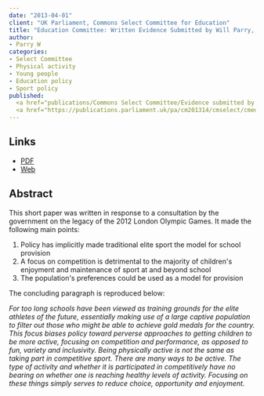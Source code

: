 ```yaml
---
date: "2013-04-01"
client: "UK Parliament, Commons Select Committee for Education"
title: "Education Committee: Written Evidence Submitted by Will Parry, Department of Quantitative Social Science, Institute of Education"
author:
- Parry W
categories:
- Select Committee
- Physical activity
- Young people
- Education policy
- Sport policy
published:
  <a href="publications/Commons Select Committee/Evidence submitted by Will Parry.pdf" target="_blank">PDF</a></br>
  <a href="https://publications.parliament.uk/pa/cm201314/cmselect/cmeduc/164/164vw21.htm" target="_blank">Web</a>
---
```


## Links

* <a href="publications/Commons Select Committee/Evidence submitted by Will Parry.pdf" target="_blank">PDF</a></br>
* <a href="https://publications.parliament.uk/pa/cm201314/cmselect/cmeduc/164/164vw21.htm" target="_blank">Web</a>

## Abstract

This short paper was written in response to a consultation by the government on the legacy of the 2012 London Olympic Games. It made the following main points:

1. Policy has implicitly made traditional elite sport the model for school provision
2. A focus on competition is detrimental to the majority of children's enjoyment and maintenance of sport at and beyond school
3. The population's preferences could be used as a model for provision

The concluding paragraph is reproduced below:

*For too long schools have been viewed as training grounds for the elite athletes of the future, essentially making use of a large captive population to filter out those who might be able to achieve gold medals for the country. This focus biases policy toward perverse approaches to getting children to be more active, focusing on competition and performance, as opposed to fun, variety and inclusivity. Being physically active is not the same as taking part in competitive sport. There are many ways to be active. The type of activity and whether it is participated in competitively have no bearing on whether one is reaching healthy levels of activity. Focusing on these things simply serves to reduce choice, opportunity and enjoyment.*